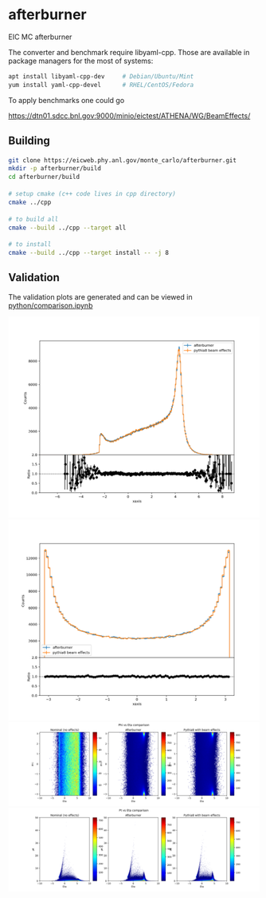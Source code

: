 # afterburner

EIC MC afterburner

The converter and benchmark require libyaml-cpp. Those are available in package managers for the most of systems:

```bash 
apt install libyaml-cpp-dev     # Debian/Ubuntu/Mint
yum install yaml-cpp-devel      # RHEL/CentOS/Fedora
```

To apply benchmarks one could go 

https://dtn01.sdcc.bnl.gov:9000/minio/eictest/ATHENA/WG/BeamEffects/

## Building

```bash
git clone https://eicweb.phy.anl.gov/monte_carlo/afterburner.git
mkdir -p afterburner/build
cd afterburner/build

# setup cmake (c++ code lives in cpp directory) 
cmake ../cpp

# to build all
cmake --build ../cpp --target all

# to install
cmake --build ../cpp --target install -- -j 8
```

## Validation

The validation plots are generated and can be viewed in [python/comparison.ipynb](python/comparison.ipynb)

<img src="python/pics/eta_comparison.png" title="Eta comparison" width="800px"/><br/>
<img src='python/pics/phi_comparison.png' title="Phi comparison" style='width:800px'/><br/>
<img src='python/pics/phi_vs_eta_comparison.png' style='width:800px'/><br/>
<img src='python/pics/pt_vs_eta_comparison.png' style='width:800px'/><br/>



